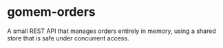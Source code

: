 # gomem-orders
A small REST API that manages orders entirely in memory, using a shared store that is safe under concurrent access.
